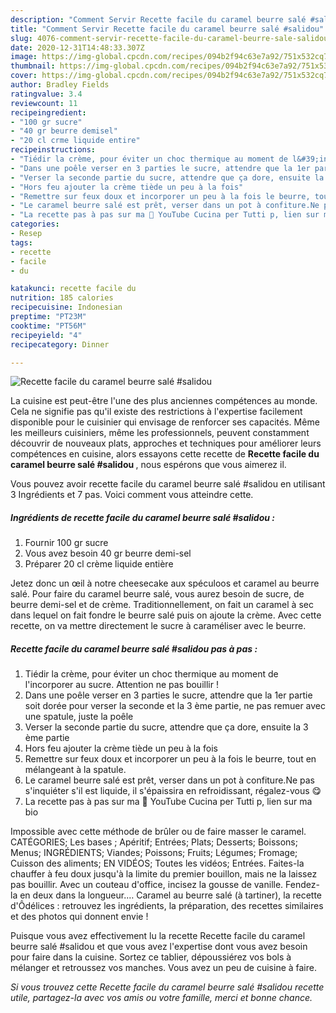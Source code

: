```yaml
---
description: "Comment Servir Recette facile du caramel beurre salé #salidou"
title: "Comment Servir Recette facile du caramel beurre salé #salidou"
slug: 4076-comment-servir-recette-facile-du-caramel-beurre-sale-salidou
date: 2020-12-31T14:48:33.307Z
image: https://img-global.cpcdn.com/recipes/094b2f94c63e7a92/751x532cq70/recette-facile-du-caramel-beurre-sale-salidou-photo-principale-de-la-recette.jpg
thumbnail: https://img-global.cpcdn.com/recipes/094b2f94c63e7a92/751x532cq70/recette-facile-du-caramel-beurre-sale-salidou-photo-principale-de-la-recette.jpg
cover: https://img-global.cpcdn.com/recipes/094b2f94c63e7a92/751x532cq70/recette-facile-du-caramel-beurre-sale-salidou-photo-principale-de-la-recette.jpg
author: Bradley Fields
ratingvalue: 3.4
reviewcount: 11
recipeingredient:
- "100 gr sucre"
- "40 gr beurre demisel"
- "20 cl crme liquide entire"
recipeinstructions:
- "Tiédir la crème, pour éviter un choc thermique au moment de l&#39;incorporer au sucre. Attention ne pas bouillir !"
- "Dans une poêle verser en 3 parties le sucre, attendre que la 1er partie soit dorée pour verser la seconde et la 3 ème partie, ne pas remuer avec une spatule, juste la poêle"
- "Verser la seconde partie du sucre, attendre que ça dore, ensuite la 3 ème partie"
- "Hors feu ajouter la crème tiède un peu à la fois"
- "Remettre sur feux doux et incorporer un peu à la fois le beurre, tout en mélangeant à la spatule."
- "Le caramel beurre salé est prêt, verser dans un pot à confiture.Ne pas s&#39;inquiéter s&#39;il est liquide, il s&#39;épaissira en refroidissant, régalez-vous 😋"
- "La recette pas à pas sur ma 🔗 YouTube Cucina per Tutti p, lien sur ma bio"
categories:
- Resep
tags:
- recette
- facile
- du

katakunci: recette facile du 
nutrition: 185 calories
recipecuisine: Indonesian
preptime: "PT23M"
cooktime: "PT56M"
recipeyield: "4"
recipecategory: Dinner

---
```



![Recette facile du caramel beurre salé #salidou](https://img-global.cpcdn.com/recipes/094b2f94c63e7a92/751x532cq70/recette-facile-du-caramel-beurre-sale-salidou-photo-principale-de-la-recette.jpg)

La cuisine est peut-être l'une des plus anciennes compétences au monde. Cela ne signifie pas qu'il existe des restrictions à l'expertise facilement disponible pour le cuisinier qui envisage de renforcer ses capacités. Même les meilleurs cuisiniers, même les professionnels, peuvent constamment découvrir de nouveaux plats, approches et techniques pour améliorer leurs compétences en cuisine, alors essayons cette recette de <strong> Recette facile du caramel beurre salé #salidou </strong>, nous espérons que vous aimerez il.

<!--inarticleads1-->

Vous pouvez avoir recette facile du caramel beurre salé #salidou en utilisant 3 Ingrédients et 7 pas. Voici comment vous atteindre cette.

##### Ingrédients de recette facile du caramel beurre salé #salidou :

1. Fournir 100 gr sucre
1. Vous avez besoin 40 gr beurre demi-sel
1. Préparer 20 cl crème liquide entière


Jetez donc un œil à notre cheesecake aux spéculoos et caramel au beurre salé. Pour faire du caramel beurre salé, vous aurez besoin de sucre, de beurre demi-sel et de crème. Traditionnellement, on fait un caramel à sec dans lequel on fait fondre le beurre salé puis on ajoute la crème. Avec cette recette, on va mettre directement le sucre à caraméliser avec le beurre. 

<!--inarticleads2-->

##### Recette facile du caramel beurre salé #salidou pas à pas :

1. Tiédir la crème, pour éviter un choc thermique au moment de l&#39;incorporer au sucre. Attention ne pas bouillir !
1. Dans une poêle verser en 3 parties le sucre, attendre que la 1er partie soit dorée pour verser la seconde et la 3 ème partie, ne pas remuer avec une spatule, juste la poêle
1. Verser la seconde partie du sucre, attendre que ça dore, ensuite la 3 ème partie
1. Hors feu ajouter la crème tiède un peu à la fois
1. Remettre sur feux doux et incorporer un peu à la fois le beurre, tout en mélangeant à la spatule.
1. Le caramel beurre salé est prêt, verser dans un pot à confiture.Ne pas s&#39;inquiéter s&#39;il est liquide, il s&#39;épaissira en refroidissant, régalez-vous 😋
1. La recette pas à pas sur ma 🔗 YouTube Cucina per Tutti p, lien sur ma bio


Impossible avec cette méthode de brûler ou de faire masser le caramel. CATÉGORIES; Les bases ; Apéritif; Entrées; Plats; Desserts; Boissons; Menus; INGRÉDIENTS; Viandes; Poissons; Fruits; Légumes; Fromage; Cuisson des aliments; EN VIDÉOS; Toutes les vidéos; Entrées. Faites-la chauffer à feu doux jusqu&#39;à la limite du premier bouillon, mais ne la laissez pas bouillir. Avec un couteau d&#39;office, incisez la gousse de vanille. Fendez-la en deux dans la longueur.… Caramel au beurre salé (à tartiner), la recette d&#39;Ôdélices : retrouvez les ingrédients, la préparation, des recettes similaires et des photos qui donnent envie ! 

<!--inarticleads1-->

<p>
Puisque vous avez effectivement lu la recette Recette facile du caramel beurre salé #salidou et que vous avez l'expertise dont vous avez besoin pour faire dans la cuisine. Sortez ce tablier, dépoussiérez vos bols à mélanger et retroussez vos manches. Vous avez un peu de cuisine à faire.
</p>

<p>
<i>Si vous trouvez cette Recette facile du caramel beurre salé #salidou recette utile, partagez-la avec vos amis ou votre famille, merci et bonne chance.</i>
</p>
